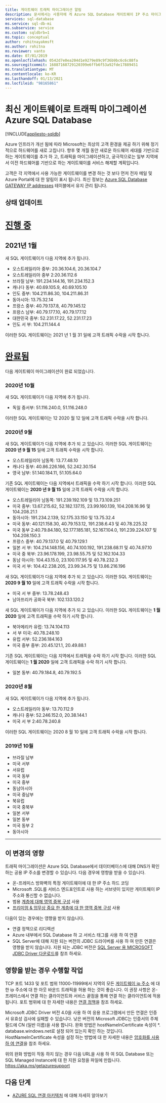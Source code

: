 ```yaml
---
title: 게이트웨이 트래픽 마이그레이션 알림
description: 문서에서는 사용자에 게 Azure SQL Database 게이트웨이 IP 주소 마이그레이션에 대 한 알림을 제공 합니다.
services: sql-database
ms.service: sql-db-mi
ms.subservice: service
ms.custom: sqldbrb=1
ms.topic: conceptual
author: rohitnayakmsft
ms.author: rohitna
ms.reviewer: vanto
ms.date: 07/01/2019
ms.openlocfilehash: 0542d7e0ea204d1e9279e89c9f36b9bc6c6c88fa
ms.sourcegitcommit: 16887168729120399e6ffb6f53a92fde17889451
ms.translationtype: MT
ms.contentlocale: ko-KR
ms.lasthandoff: 01/13/2021
ms.locfileid: "98165861"
---
```

# <a name="azure-sql-database-traffic-migration-to-newer-gateways"></a>최신 게이트웨이로 트래픽 마이그레이션 Azure SQL Database
[!INCLUDE[appliesto-sqldb](../includes/appliesto-sqldb.md)]

Azure 인프라가 개선 됨에 따라 Microsoft는 최상의 고객 환경을 제공 하기 위해 정기적으로 하드웨어를 새로 고칩니다. 향후 몇 개월 동안 새로운 하드웨어 세대를 기반으로 하는 게이트웨이를 추가 하 고, 트래픽을 마이그레이션하고, 궁극적으로는 일부 지역에서 이전 하드웨어를 기반으로 하는 게이트웨이를 서비스 해제할 계획입니다.  

고객은 각 지역에서 사용 가능한 게이트웨이를 변경 하는 것 보다 먼저 전자 메일 및 Azure Portal에 대 한 알림이 표시 됩니다. 최신 정보는 [Azure SQL Database GATEWAY IP addresses](connectivity-architecture.md#gateway-ip-addresses) 테이블에서 유지 관리 됩니다.

## <a name="status-updates"></a>상태 업데이트

# <a name="in-progress"></a>[진행 중](#tab/in-progress-ip)
## <a name="january-2021"></a>2021년 1월
새 SQL 게이트웨이가 다음 지역에 추가 됩니다.

- 오스트레일리아 중부: 20.36.104.6, 20.36.104.7 
- 오스트레일리아 중부 2:20.36.112.6 
- 브라질 남부: 191.234.144.16, 191.234.152.3 
- 캐나다 동부: 40.69.105.9, 40.69.105.10
- 인도 중부: 104.211.86.30, 104.211.86.31 
- 동아시아: 13.75.32.14 
- 프랑스 중부: 40.79.137.8, 40.79.145.12 
- 프랑스 남부: 40.79.177.10, 40.79.177.12
- 대한민국 중부: 52.231.17.22, 52.231.17.23
- 인도 서 부: 104.211.144.4

이러한 SQL 게이트웨이는 2021 년 1 월 31 일에 고객 트래픽 수락을 시작 합니다.

# <a name="completed"></a>[완료됨](#tab/completed-ip)
다음 게이트웨이 마이그레이션이 완료 되었습니다. 

### <a name="october-2020"></a>2020년 10월

새 SQL 게이트웨이가 다음 지역에 추가 됩니다.

- 독일 중서부: 51.116.240.0, 51.116.248.0

이러한 SQL 게이트웨이는 12 2020 월 12 일에 고객 트래픽 수락을 시작 합니다. 

### <a name="september-2020"></a>2020년 9월
새 SQL 게이트웨이가 다음 지역에 추가 되 고 있습니다. 이러한 SQL 게이트웨이는 **2020 년 9 월 15** 일에 고객 트래픽 수락을 시작 합니다.

- 오스트레일리아 남동쪽: 13.77.48.10
- 캐나다 동부: 40.86.226.166, 52.242.30.154
- 영국 남부: 51.140.184.11, 51.105.64.0

기존 SQL 게이트웨이는 다음 지역에서 트래픽을 수락 하기 시작 합니다. 이러한 SQL 게이트웨이는 **2020 년 9 월 15** 일에 고객 트래픽 수락을 시작 합니다.

- 오스트레일리아 남동쪽: 191.239.192.109 및 13.73.109.251
- 미국 중부: 13.67.215.62, 52.182.137.15, 23.99.160.139, 104.208.16.96 및 104.208.21.1
- 동아시아: 191.234.2.139, 52.175.33.150 및 13.75.32.4
- 미국 동부: 40.121.158.30, 40.79.153.12, 191.238.6.43 및 40.78.225.32
- 미국 동부 2:40.79.84.180, 52.177.185.181, 52.167.104.0, 191.239.224.107 및 104.208.150.3
- 프랑스 중부: 40.79.137.0 및 40.79.129.1
- 일본 서 부: 104.214.148.156, 40.74.100.192, 191.238.68.11 및 40.74.97.10
- 미국 중 북부: 23.96.178.199, 23.98.55.75 및 52.162.104.33
- 동남 아시아: 104.43.15.0, 23.100.117.95 및 40.78.232.3
- 미국 서 부: 104.42.238.205, 23.99.34.75 및 13.86.216.196

새 SQL 게이트웨이가 다음 지역에 추가 되 고 있습니다. 이러한 SQL 게이트웨이는 **2020 9 월 10** 일에 고객 트래픽 수락을 시작 합니다.

- 미국 서 부 중부: 13.78.248.43 
- 남아프리카 공화국 북부: 102.133.120.2  

새 SQL 게이트웨이가 다음 지역에 추가 되 고 있습니다. 이러한 SQL 게이트웨이는 **1 월 2020** 일에 고객 트래픽을 수락 하기 시작 합니다.

- 북아메리카 유럽: 13.74.104.113 
- 서 부 미국: 40.78.248.10 
- 유럽 서부: 52.236.184.163 
- 미국 중부 중부: 20.45.121.1, 20.49.88.1 

기존 SQL 게이트웨이는 다음 지역에서 트래픽을 수락 하기 시작 합니다. 이러한 SQL 게이트웨이는 **1 월 2020** 일에 고객 트래픽을 수락 하기 시작 합니다.
- 일본 동부: 40.79.184.8, 40.79.192.5


### <a name="august-2020"></a>2020년 8월

새 SQL 게이트웨이가 다음 지역에 추가 됩니다.

- 오스트레일리아 동부: 13.70.112.9
- 캐나다 중부: 52.246.152.0, 20.38.144.1 
- 미국 서 부 2:40.78.240.8

이러한 SQL 게이트웨이는 2020 8 월 10 일에 고객 트래픽 수락을 시작 합니다. 

### <a name="october-2019"></a>2019년 10월
- 브라질 남부
- 미국 서부
- 서유럽
- 미국 동부
- 미국 중부
- 동남아시아
- 미국 중남부
- 북유럽
- 미국 중북부
- 일본 서부
- 일본 동부
- 미국 동부 2
- 동아시아

---

## <a name="impact-of-this-change"></a>이 변경의 영향

트래픽 마이그레이션은 Azure SQL Database에서 데이터베이스에 대해 DNS가 확인 하는 공용 IP 주소를 변경할 수 있습니다.
다음 경우에 영향을 받을 수 있습니다.

- 온-프레미스 방화벽의 특정 게이트웨이에 대 한 IP 주소 하드 코딩
- Microsoft .SQL를 서비스 엔드포인트로 사용 하는 서브넷이 있지만 게이트웨이 IP 주소와 통신할 수 없습니다.
- 범용 [계층에 대해 영역 중복 구성](high-availability-sla.md#general-purpose-service-tier-zone-redundant-availability-preview) 사용
- [프리미엄 & 업무상 중요 한 계층에 대 한 영역 중복 구성](high-availability-sla.md#premium-and-business-critical-service-tier-zone-redundant-availability) 사용

다음이 있는 경우에는 영향을 받지 않습니다.
 
- 연결 정책으로 리디렉션
- Azure 내부에서 SQL Database 하 고 서비스 태그를 사용 하 여 연결
- SQL Server에 대해 지원 되는 버전의 JDBC 드라이버를 사용 하 여 만든 연결은 영향을 받지 않습니다. 지원 되는 JDBC 버전은 [SQL Server 용 MICROSOFT JDBC Driver 다운로드](/sql/connect/jdbc/download-microsoft-jdbc-driver-for-sql-server)를 참조 하세요.

## <a name="what-to-do-you-do-if-youre-affected"></a>영향을 받는 경우 수행할 작업

TCP 포트 1433 및 포트 범위 11000-11999에서 지역의 모든 [게이트웨이 ip 주소](connectivity-architecture.md#gateway-ip-addresses) 에 대 한 ip 주소에 대 한 아웃 바운드 트래픽을 허용 하는 것이 좋습니다. 이 권장 사항은 온-프레미스에서 연결 하는 클라이언트와 서비스 끝점을 통해 연결 하는 클라이언트에 적용 됩니다. 포트 범위에 대 한 자세한 내용은 [연결 정책](connectivity-architecture.md#connection-policy)을 참조 하세요.

Microsoft JDBC Driver 버전 4.0을 사용 하 여 응용 프로그램에서 만든 연결은 인증서 유효성 검사에 실패할 수 있습니다. 낮은 버전의 Microsoft JDBC는 인증서의 주체 필드에 CN (일반 이름)을 사용 합니다. 완화 방법은 hostNameInCertificate 속성이 *. database.windows.net로 설정 되어 있는지 확인 하는 것입니다. HostNameInCertificate 속성을 설정 하는 방법에 대 한 자세한 내용은 [암호화를 사용 하 여 연결](/sql/connect/jdbc/connecting-with-ssl-encryption)을 참조 하세요.

위의 완화 방법이 작동 하지 않는 경우 다음 URL을 사용 하 여 SQL Database 또는 SQL Managed Instance에 대 한 지원 요청을 파일에 만듭니다. https://aka.ms/getazuresupport

## <a name="next-steps"></a>다음 단계

- [AZURE SQL 연결 아키텍처](connectivity-architecture.md) 에 대해 자세히 알아보기
